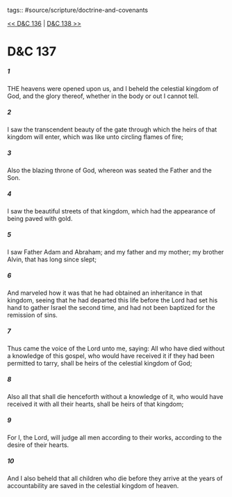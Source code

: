 tags:: #source/scripture/doctrine-and-covenants

[<< D&C 136](/doctrine-and-covenants/D&C_136.md) | [D&C 138 >>](/doctrine-and-covenants/D&C_138.md)

# D&C 137

##### 1

THE heavens were opened upon us, and I beheld the celestial kingdom of God, and the glory thereof, whether in the body or out I cannot tell.

##### 2

I saw the transcendent beauty of the gate through which the heirs of that kingdom will enter, which was like unto circling flames of fire;

##### 3

Also the blazing throne of God, whereon was seated the Father and the Son.

##### 4

I saw the beautiful streets of that kingdom, which had the appearance of being paved with gold.

##### 5

I saw Father Adam and Abraham; and my father and my mother; my brother Alvin, that has long since slept;

##### 6

And marveled how it was that he had obtained an inheritance in that kingdom, seeing that he had departed this life before the Lord had set his hand to gather Israel the second time, and had not been baptized for the remission of sins.

##### 7

Thus came the voice of the Lord unto me, saying: All who have died without a knowledge of this gospel, who would have received it if they had been permitted to tarry, shall be heirs of the celestial kingdom of God;

##### 8

Also all that shall die henceforth without a knowledge of it, who would have received it with all their hearts, shall be heirs of that kingdom;

##### 9

For I, the Lord, will judge all men according to their works, according to the desire of their hearts.

##### 10

And I also beheld that all children who die before they arrive at the years of accountability are saved in the celestial kingdom of heaven.
